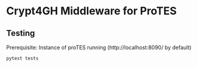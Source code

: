 # Crypt4GH Middleware for ProTES

## Testing
Prerequisite: Instance of proTES running (http://localhost:8090/ by default)

`pytest tests`